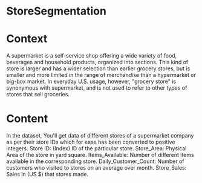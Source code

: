 # StoreSegmentation

# Context
A supermarket is a self-service shop offering a wide variety of food, beverages and household products, organized into sections. This kind of store is larger and has a wider selection than earlier grocery stores, but is smaller and more limited in the range of merchandise than a hypermarket or big-box market. In everyday U.S. usage, however, "grocery store" is synonymous with supermarket, and is not used to refer to other types of stores that sell groceries.

# Content
In the dataset, You'll get data of different stores of a supermarket company as per their store IDs which for ease has been converted to positive integers.
Store ID: (Index) ID of the particular store.
Store_Area: Physical Area of the store in yard square.
Items_Available: Number of different items available in the corresponding store.
Daily_Customer_Count: Number of customers who visited to stores on an average over month.
Store_Sales: Sales in (US $) that stores made. 
